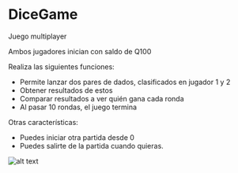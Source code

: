 # DiceGame
Juego multiplayer

Ambos jugadores inician con saldo de Q100

Realiza las siguientes funciones:
- Permite lanzar dos pares de dados, clasificados en jugador 1 y 2
- Obtener resultados de estos
- Comparar resultados a ver quién gana cada ronda
- Al pasar 10 rondas, el juego termina

Otras características:
- Puedes iniciar otra partida desde 0
- Puedes salirte de la partida cuando quieras.

![alt text](https://github.com/rodrizo/diceGame/README.me/master/game1.png?raw=true)
